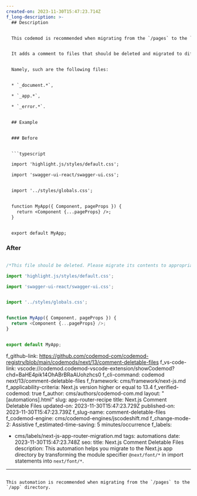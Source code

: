 ```yaml
---
created-on: 2023-11-30T15:47:23.714Z
f_long-description: >-
  ## Description


  This codemod is recommended when migrating from the `/pages` to the `/app` directory.


  It adds a comment to files that should be deleted and migrated to different files during the migration process.


  Namely, such are the following files:


  * `_document.*`,

  * `_app.*`,

  * `_error.*`.


  ## Example


  ### Before


  ```typescript

  import 'highlight.js/styles/default.css';

  import 'swagger-ui-react/swagger-ui.css';


  import '../styles/globals.css';


  function MyApp({ Component, pageProps }) {
  	return <Component {...pageProps} />;
  }


  export default MyApp;

  ```


  ### After


  ```typescript

  /*This file should be deleted. Please migrate its contents to appropriate files*/

  import 'highlight.js/styles/default.css';

  import 'swagger-ui-react/swagger-ui.css';


  import '../styles/globals.css';


  function MyApp({ Component, pageProps }) {
  	return <Component {...pageProps} />;
  }


  export default MyApp;

  ```
f_github-link: https://github.com/codemod-com/codemod-registry/blob/main/codemods/next/13/comment-deletable-files
f_vs-code-link: vscode://codemod.codemod-vscode-extension/showCodemod?chd=BaHE4pik14OhABrBRaAUohzhcs0
f_cli-command: codemod next/13/comment-deletable-files
f_framework: cms/framework/next-js.md
f_applicability-criteria: Next.js version higher or equal to 13.4
f_verified-codemod: true
f_author: cms/authors/codemod-com.md
layout: "[automations].html"
slug: app-router-recipe
title: Next.js Comment Deletable Files
updated-on: 2023-11-30T15:47:23.729Z
published-on: 2023-11-30T15:47:23.739Z
f_slug-name: comment-deletable-files
f_codemod-engine: cms/codemod-engines/jscodeshift.md
f_change-mode-2: Assistive
f_estimated-time-saving: 5 minutes/occurrence
f_labels:
  - cms/labels/next-js-app-router-migration.md
tags: automations
date: 2023-11-30T15:47:23.748Z
seo:
  title: Next.js Comment Deletable Files
  description: This automation helps you migrate to the Next.js app directory by
    transforming the module specifier `@next/font/*` in import statements into
    `next/font/*`.
---
```

This automation is recommended when migrating from the `/pages` to the `/app` directory.